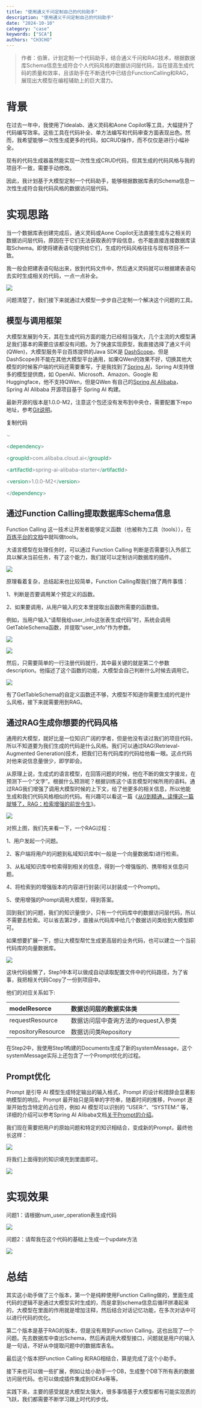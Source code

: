 ```yaml
---
title: "使用通义千问定制自己的代码助手"
description: "使用通义千问定制自己的代码助手"
date: "2024-10-10"
category: "case"
keywords: ["SCA"]
authors: "CH3CHO"
---
```


> 作者：伯箫，计划定制一个代码助手，结合通义千问和RAG技术，根据数据库Schema信息生成符合个人代码风格的数据访问层代码，旨在提高生成代码的质量和效率，且该助手在不断迭代中已结合FunctionCalling和RAG，展现出大模型在编程辅助上的巨大潜力。
>

# <font style="color:rgb(34, 35, 40);">背景</font>
<font style="color:rgb(37, 39, 42);">在过去一年中，我使用了Idealab、通义灵码和Aone Copilot等工具，大幅提升了代码编写效率。这些工具在代码补全、单方法编写和代码审查方面表现出色。然而，我希望能够一次性生成更多的代码，如CRUD操作，而不仅仅是进行小幅补全。</font>

<font style="color:rgb(37, 39, 42);">现有的代码生成器虽然能实现一次性生成CRUD代码，但其生成的代码风格与我的项目不一致，需要手动修改。</font>

<font style="color:rgb(37, 39, 42);">因此，我计划基于大模型定制一个代码助手，能够根据数据库表的Schema信息一次性生成符合我代码风格的数据访问层代码。</font>

# **<font style="color:rgb(34, 35, 40);">实现思路</font>**
<font style="color:rgb(37, 39, 42);">当一个数据库表创建完成后，通义灵码或Aone Copilot无法直接生成与之相关的数据访问层代码，原因在于它们无法获取表的字段信息，也不能直接连接数据库读取Schema。即使将建表语句提供给它们，生成的代码风格往往与现有项目不一致。</font>

<font style="color:rgb(37, 39, 42);">我一般会把建表语句贴出来，放到代码文件中，然后通义灵码就可以根据建表语句去实时生成相关的代码，一点一点补全。</font>

![](https://intranetproxy.alipay.com/skylark/lark/0/2024/webp/299576/1728376174568-383cbb58-1a43-4022-b0ed-d11874f83c8f.webp)

<font style="color:rgb(37, 39, 42);">问题清楚了，我们接下来就通过大模型一步步自己定制一个解决这个问题的工具。</font>

## **<font style="color:rgb(34, 35, 40);">模型与调用框架</font>**
<font style="color:rgb(37, 39, 42);">大模型发展到今天，其在生成代码方面的能力已经相当强大，几个主流的大模型满足我们基本的需要应该都没有问题。为了快速实现原型，我直接选择了通义千问(QWen)，大模型服务平台百炼提供的Java SDK是 </font>[<font style="color:rgb(37, 39, 42);">DashScope</font>](https://help.aliyun.com/zh/model-studio/developer-reference/install-sdk?spm=a2c4g.11186623.0.0.42aa6132K07RqD#f3e80b21069aa)<font style="color:rgb(37, 39, 42);">。但是DashScope并不能在其他大模型平台通用，如果QWen的效果不好，切换其他大模型的时候客户端的代码还需要重写，于是我找到了</font>[<font style="color:rgb(37, 39, 42);">Spring AI</font>](https://spring.io/projects/spring-ai)<font style="color:rgb(37, 39, 42);">，Spring AI支持很多的模型提供商，如 OpenAI、Microsoft、Amazon、Google 和 Huggingface，他不支持QWen，但是QWen 有自己的</font>[<font style="color:rgb(37, 39, 42);">Spring AI Alibaba</font>](https://sca.aliyun.com/ai/)<font style="color:rgb(37, 39, 42);">，Spring AI Alibaba 开源项目基于 Spring AI 构建。</font>

<font style="color:rgb(37, 39, 42);">最新开源的版本是1.0.0-M2，注意这个包还没有发布到中央仓，需要配置下repo地址，参考</font>[<font style="color:rgb(37, 39, 42);">Git说明</font>](https://github.com/alibaba/spring-ai-alibaba)<font style="color:rgb(37, 39, 42);">。</font>

<font style="background-color:rgb(250, 251, 254);">复制代码</font>

<font style="color:rgb(153, 153, 153);">⌄</font>

<font style="color:rgba(17, 31, 44, 0.56);"><</font><font style="color:rgb(0, 136, 85);">dependency</font><font style="color:rgba(17, 31, 44, 0.56);">></font>

<font style="color:rgba(17, 31, 44, 0.56);"> <</font><font style="color:rgb(0, 136, 85);">groupId</font><font style="color:rgba(17, 31, 44, 0.56);">>com.alibaba.cloud.ai</</font><font style="color:rgb(0, 136, 85);">groupId</font><font style="color:rgba(17, 31, 44, 0.56);">></font>

<font style="color:rgba(17, 31, 44, 0.56);"> <</font><font style="color:rgb(0, 136, 85);">artifactId</font><font style="color:rgba(17, 31, 44, 0.56);">>spring-ai-alibaba-starter</</font><font style="color:rgb(0, 136, 85);">artifactId</font><font style="color:rgba(17, 31, 44, 0.56);">></font>

<font style="color:rgba(17, 31, 44, 0.56);"> <</font><font style="color:rgb(0, 136, 85);">version</font><font style="color:rgba(17, 31, 44, 0.56);">>1.0.0-M2</</font><font style="color:rgb(0, 136, 85);">version</font><font style="color:rgba(17, 31, 44, 0.56);">></font>

<font style="color:rgba(17, 31, 44, 0.56);"></</font><font style="color:rgb(0, 136, 85);">dependency</font><font style="color:rgba(17, 31, 44, 0.56);">></font>

## **<font style="color:rgb(34, 35, 40);">通过Function Calling提取数据库Schema信息</font>**
<font style="color:rgb(37, 39, 42);">Function Calling 这一技术让开发者能够定义函数（也被称为工具（tools）），在</font>[<font style="color:rgb(37, 39, 42);">百炼平台的文档</font>](https://help.aliyun.com/zh/model-studio/developer-reference/use-qwen-by-calling-api)<font style="color:rgb(37, 39, 42);">中就叫做tools。</font>

<font style="color:rgb(37, 39, 42);">大语言模型在处理任务时，可以通过 Function Calling 判断是否需要引入外部工具以解决当前任务，有了这个能力，我们就可以定制访问数据库的插件。</font>

![](https://intranetproxy.alipay.com/skylark/lark/0/2024/webp/299576/1728376174666-82facdbc-6f37-4bb8-9c36-ce0fcffdc120.webp)

<font style="color:rgb(37, 39, 42);">原理看着复杂，总结起来也比较简单，Function Calling帮我们做了两件事情：</font>

<font style="color:rgb(37, 39, 42);">1、判断是否要调用某个预定义的函数。</font>

<font style="color:rgb(37, 39, 42);">2、如果要调用，从用户输入的文本里提取出函数所需要的函数值。</font>

<font style="color:rgb(37, 39, 42);">例如，当用户输入“请帮我给user_info这张表生成代码”时，系统会调用GetTableSchema函数，并提取“user_info”作为参数。</font>

![](https://intranetproxy.alipay.com/skylark/lark/0/2024/webp/299576/1728376174573-bbcdf97a-2273-430c-b313-3c07011161f8.webp)

![](https://intranetproxy.alipay.com/skylark/lark/0/2024/webp/299576/1728376174552-e7e97ee5-956f-4637-86de-d2406fad06eb.webp)

<font style="color:rgb(37, 39, 42);">然后，只需要简单的一行注册代码就行，其中最关键的就是第二个参数description。他描述了这个函数的功能，大模型会自己判断什么时候去调用它。</font>

![](https://intranetproxy.alipay.com/skylark/lark/0/2024/webp/299576/1728376174541-870ad6f6-b83c-428b-9d09-01b6cb872564.webp)

<font style="color:rgb(37, 39, 42);">有了GetTableSchema的自定义函数还不够，大模型不知道你需要生成的代是什么风格，接下来就需要用到RAG。</font>

## **<font style="color:rgb(34, 35, 40);">通过RAG生成你想要的代码风格</font>**
<font style="color:rgb(37, 39, 42);">通用的大模型，就好比是一位知识广阔的学者，但是他没有读过我们的项目代码，所以不知道要为我们生成的代码是什么风格。我们可以通过RAG(Retrieval-Augmented Generation)技术，把我们已有代码库的代码给他看一眼。这点代码对他来说信息量很少，即学即会。</font>

<font style="color:rgb(37, 39, 42);">从原理上说，生成式的语言模型，在回答问题的时候，他在不断的做文字接龙，在预测下一个“文字”。根据什么预测呢？根据训练这个语言模型时候所用的语料。通过RAG我们增强了调用大模型时候的上下文，给了他更多的相关信息，所以他能生成和我们代码风格相似的代码。有兴趣可以看这一篇《</font>[<font style="color:rgb(37, 39, 42);">从0到精通，读懂这一篇就够了，RAG：检索增强的前世今生</font>](https://mp.weixin.qq.com/s/jlYrPRRw8kAeBLTEVFoBTg?spm=ata.21736010.0.0.21437aadrawHSE)<font style="color:rgb(37, 39, 42);">》。</font>

![](https://intranetproxy.alipay.com/skylark/lark/0/2024/webp/299576/1728376175713-37c09b39-9d8c-4971-b1a4-6ae1e771cd84.webp)

<font style="color:rgb(37, 39, 42);">对照上图，我们先来看一下，一个RAG过程：</font>

<font style="color:rgb(37, 39, 42);">1、用户发起一个问题。</font>

<font style="color:rgb(37, 39, 42);">2、客户端将用户的问题到私域知识库中(一般是一个向量数据库)进行检索。</font>

<font style="color:rgb(37, 39, 42);">3、从私域知识库中检索得到相关的信息，得到一个增强版的、携带相关信息问题。</font>

<font style="color:rgb(37, 39, 42);">4、将检索到的增强版本的内容进行封装(可以封装成一个Prompt)。</font>

<font style="color:rgb(37, 39, 42);">5、使用增强的Prompt调用大模型，得到答案。</font>

<font style="color:rgb(37, 39, 42);">回到我们的问题，我们的知识量很少，只有一个代码库中的数据访问层代码，所以不需要去检索。可以省去第2步，直接从代码库中给几个数据访问类给到大模型即可。</font>

<font style="color:rgb(37, 39, 42);">如果想要扩展一下，想让大模型帮忙生成更高层的业务代码，也可以建立一个当前代码库的向量数据库。</font>

![](https://intranetproxy.alipay.com/skylark/lark/0/2024/webp/299576/1728376175751-8393805b-50cb-402b-8ecd-c0f872566d80.webp)

<font style="color:rgb(37, 39, 42);">这块代码偷懒了，Step1中本可以做成自动读取配置文件中的代码路径，为了省事，我把相关代码Copy了一份到项目中。</font>

<font style="color:rgb(37, 39, 42);">他们的对应关系如下:</font>

| <font style="color:rgb(37, 39, 42);">modelResorce</font> | <font style="color:rgb(37, 39, 42);">数据访问层的数据实体类</font> |
| :--- | :--- |
| <font style="color:rgb(37, 39, 42);">requestResource</font> | <font style="color:rgb(37, 39, 42);">数据访问层中查询方法的request入参类</font> |
| <font style="color:rgb(37, 39, 42);">repositoryResource</font> | <font style="color:rgb(37, 39, 42);">数据访问类Repository</font> |


<font style="color:rgb(37, 39, 42);">在Step2中，我使用Step1构建的Documents生成了新的systemMessage，这个systemMessage实际上还包含了一个Prompt优化的过程。</font>

## **<font style="color:rgb(34, 35, 40);">Prompt优化</font>**
<font style="color:rgb(37, 39, 42);">Prompt 是引导 AI 模型生成特定输出的输入格式，Prompt 的设计和措辞会显著影响模型的响应。Prompt 最开始只是简单的字符串，随着时间的推移，Prompt 逐渐开始包含特定的占位符，例如 AI 模型可以识别的 “USER:”、“SYSTEM:” 等，详细的介绍可以参考Spring AI Alibaba文档</font>[<font style="color:rgb(37, 39, 42);">关于Prompt的介绍</font>](https://sca.aliyun.com/ai/tutorials/prompt/?spm=0.29160081.0.0.f3f87021SpS1Gj)<font style="color:rgb(37, 39, 42);">。</font>

<font style="color:rgb(37, 39, 42);">我们现在需要把用户的原始问题和特定的知识相结合，变成新的Prompt，最终他长这样：</font>

![](https://intranetproxy.alipay.com/skylark/lark/0/2024/webp/299576/1728376175753-e5e48ff9-1955-4fd1-89fd-368b3d7dd767.webp)

<font style="color:rgb(37, 39, 42);">将我们上面得到的知识填充到里面即可。</font>

![](https://intranetproxy.alipay.com/skylark/lark/0/2024/webp/299576/1728376175758-caae1ede-7c0c-421c-b2f5-bfd5aa6b8f99.webp)

# **<font style="color:rgb(34, 35, 40);">实现效果</font>**
<font style="color:rgb(37, 39, 42);">问题1：请根据num_user_operation表生成代码</font>

![](https://intranetproxy.alipay.com/skylark/lark/0/2024/webp/299576/1728376175830-54037c50-3e8a-4932-a5e3-3de51e78d73f.webp)

<font style="color:rgb(37, 39, 42);">问题2：请帮我在这个代码的基础上生成一个update方法</font>

![](https://intranetproxy.alipay.com/skylark/lark/0/2024/webp/299576/1728376176067-3fe60194-dcbd-4959-9b6b-7da95323a5e2.webp)

# **<font style="color:rgb(34, 35, 40);">总结</font>**
<font style="color:rgb(37, 39, 42);">其实这小助手做了三个版本，第一个是纯粹使用Function Calling做的，里面生成代码的逻辑不是通过大模型实时生成的，而是拿到schema信息后循环拼凑起来的，大模型在里面的作用就是增加注释，然后结合对话记忆功能，在多次对话中可以进行代码的优化。</font>

<font style="color:rgb(37, 39, 42);">第二个版本是基于RAG的版本，但是没有用到Function Calling，这也出现了一个问题。先去数据库中查出Schema，然后再调用大模型接口，问题就是用户的输入是一句话，不好从中提取问题中的数据库表名。</font>

<font style="color:rgb(37, 39, 42);">最后这个版本把Function Calling 和RAG相结合，算是完成了这个小助手。</font>

<font style="color:rgb(37, 39, 42);">接下来也可以做一些扩展，例如让给小助手一个DB，生成整个DB下所有表的数据访问层代码。也可以做成插件集成到IDEAs等等。</font>

<font style="color:rgb(37, 39, 42);">实践下来，主要的感受就是大模型太强大，很多事情基于大模型都有可能实现质的飞跃，我们都需要不断学习跟上时代的步伐。</font>


